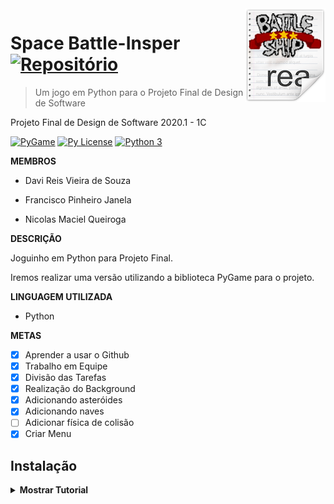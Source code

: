 <img src="icon.png" align="right" />

# Space Battle-Insper [![Repositório](https://cdn.rawgit.com/sindresorhus/awesome/d7305f38d29fed78fa85652e3a63e154dd8e8829/media/badge.svg)](https://github.com/DaviReisVieira/Space-Battle-Insper)
> Um jogo em Python para o Projeto Final de Design de Software

Projeto Final de Design de Software 2020.1 - 1C

[![PyGame](https://img.shields.io/pypi/v/pygame.svg?v=1)](https://pypi.python.org/pypi/pygame)
[![Py License](https://img.shields.io/pypi/l/pygame.svg?v=1)](https://pypi.python.org/pypi/pygame)
[![Python 3](https://img.shields.io/badge/python-3-blue.svg?v=1)](https://www.python.org/)

**MEMBROS**
- Davi Reis Vieira de Souza

- Francisco Pinheiro Janela

- Nicolas Maciel Queiroga

**DESCRIÇÃO**

Joguinho em Python para Projeto Final.

Iremos realizar uma versão utilizando a biblioteca PyGame para o projeto.

**LINGUAGEM UTILIZADA**
- Python

**METAS**
- [x] Aprender a usar o Github
- [x] Trabalho em Equipe
- [x] Divisão das Tarefas
- [x] Realização do Background
- [x] Adicionando asteróides
- [x] Adicionando naves
- [ ] Adicionar física de colisão
- [x] Criar Menu 

## Instalação

<details><summary><b>Mostrar Tutorial</b></summary>

1. Clone o repositório:

    ```
    git clone https://github.com/DaviReisVieira/Space-Battle-Insper
    ```

2. Execute o arquivo main.py

</details>